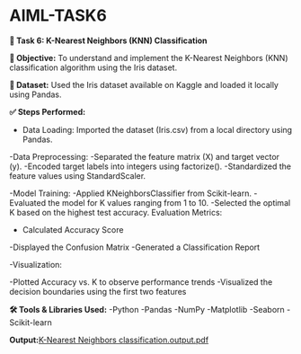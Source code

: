 # AIML-TASK6
**📌 Task 6: K-Nearest Neighbors (KNN) Classification**

**🎯 Objective:**
To understand and implement the K-Nearest Neighbors (KNN) classification algorithm using the Iris dataset.

**📂 Dataset:**
Used the Iris dataset available on Kaggle and loaded it locally using Pandas.

**✅ Steps Performed:**

- Data Loading:
Imported the dataset (Iris.csv) from a local directory using Pandas.

-Data Preprocessing:
 -Separated the feature matrix (X) and target vector (y).
 -Encoded target labels into integers using factorize().
 -Standardized the feature values using StandardScaler.

 -Model Training:
  -Applied KNeighborsClassifier from Scikit-learn.
  -Evaluated the model for K values ranging from 1 to 10.
  -Selected the optimal K based on the highest test accuracy.
  Evaluation Metrics:

- Calculated Accuracy Score

 -Displayed the Confusion Matrix
 -Generated a Classification Report

-Visualization:

 -Plotted Accuracy vs. K to observe performance trends
 -Visualized the decision boundaries using the first two features

 **🛠️ Tools & Libraries Used:**
 -Python
 -Pandas
 -NumPy
 -Matplotlib
 -Seaborn
 -Scikit-learn

 **Output:**[K-Nearest Neighbors classification.output.pdf](https://github.com/user-attachments/files/21000105/K-Nearest.Neighbors.classification.output.pdf)

